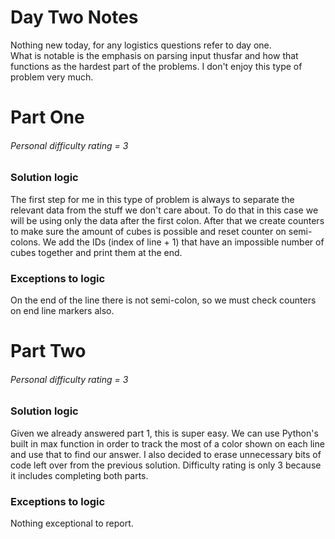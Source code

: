 # Day Two Notes

Nothing new today, for any logistics questions refer to day one.  
What is notable is the emphasis on parsing input thusfar and how that functions as the hardest part of the problems. I don't enjoy this type of problem very much.

# Part One
###### Personal difficulty rating = 3

### Solution logic
The first step for me in this type of problem is always to separate the relevant data from the stuff we don't care about. To do that in this case we will be using only the data after the first colon. After that we create counters to make sure the amount of cubes is possible and reset counter on semi-colons. We add the IDs (index of line + 1) that have an impossible number of cubes together and print them at the end.

### Exceptions to logic
On the end of the line there is not semi-colon, so we must check counters on end line markers also.

# Part Two
###### Personal difficulty rating = 3

### Solution logic
Given we already answered part 1, this is super easy. We can use Python's built in max function in order to track the most of a color shown on each line and use that to find our answer. I also decided to erase unnecessary bits of code left over from the previous solution. Difficulty rating is only 3 because it includes completing both parts.

### Exceptions to logic
Nothing exceptional to report.